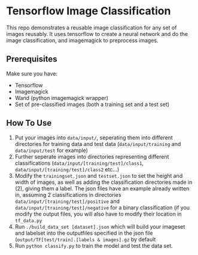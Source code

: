 # Tensorflow Image Classification
This repo demonstrates a reusable image classification for any set of images reusably. It uses tensorflow to create a neural network and do the image classification, and imagemagick to preprocess images. 

## Prerequisites
Make sure you have:
* Tensorflow
* Imagemagick
* Wand (python imagemagick wrapper)
* Set of pre-classified images (both a training set and a test set)
 
## How To Use

1. Put your images into ```data/input/```, seperating them into different directories for training data and test data (```data/input/training``` and ```data/input/test``` for example)
2. Further seperate images into directories representing different classifications (```data/input/[training/test]/class1```, ```data/input/[training/test]/class2``` etc...)
3. Modify the ```trainingset.json``` and ```testset.json``` to set the height and width of images, as well as adding the classification directories made in (2), giving them a label. The json files have an example already written in, assuming 2 classifications in directories ```data/input/[training/test]/positive``` and ```data/input/[training/test]/negative``` for a binary classification (if you modify the output files, you will also have to modify their location in ```tf_data.py```
4. Run ```./build_data_set [dataset].json``` which will build your imageset and labelset into the outputfiles specified in the json file (```output/TF[test/train].[labels & images].gz``` by default
5. Run ```python classify.py``` to train the model and test the data set. 
